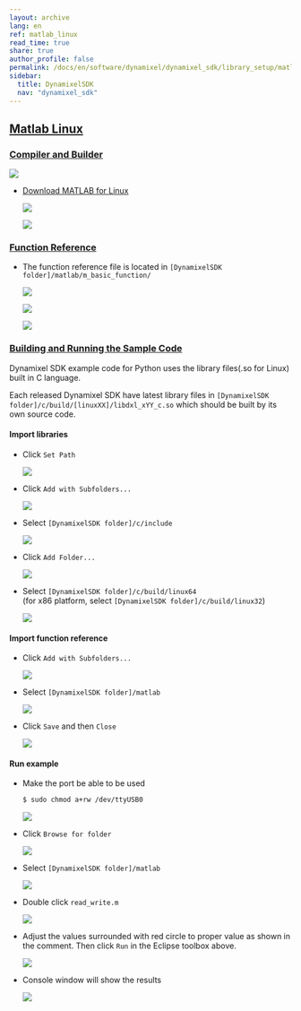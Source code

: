 ```yaml
---
layout: archive
lang: en
ref: matlab_linux
read_time: true
share: true
author_profile: false
permalink: /docs/en/software/dynamixel/dynamixel_sdk/library_setup/matlab_linux/
sidebar:
  title: DynamixelSDK
  nav: "dynamixel_sdk"
---
```


<div style="counter-reset: h1 4"></div>
<div style="counter-reset: h2 14"></div>

<!--[dummy Header 1]>
  <h1 id="library-setup"><a href="#library-setup">Library Setup</a></h1>
<![end dummy Header 1]-->

## [Matlab Linux](#matlab-linux)

### [Compiler and Builder](#compiler-and-builder)

![](/assets/images/sw/sdk/dynamixel_sdk/library_setup/matlab/matlab.png)

* [Download MATLAB for Linux](http://www.mathworks.com/index.html?s_tid=gn_loc_drop)

  ![](/assets/images/sw/sdk/dynamixel_sdk/library_setup/matlab/linux/library_file/a1.png)

  ![](/assets/images/sw/sdk/dynamixel_sdk/library_setup/matlab/linux/library_file/a2.png)

### [Function Reference](#function-reference)

* The function reference file is located in `[DynamixelSDK folder]/matlab/m_basic_function/`

  ![](/assets/images/sw/sdk/dynamixel_sdk/library_setup/matlab/linux/library_file/2.png)

  ![](/assets/images/sw/sdk/dynamixel_sdk/library_setup/matlab/linux/library_file/3.png)

  ![](/assets/images/sw/sdk/dynamixel_sdk/library_setup/matlab/linux/library_file/1.png)

### [Building and Running the Sample Code](#building-and-running-the-sample-code)

Dynamixel SDK example code for Python uses the library files(.so for Linux) built in C language.

Each released Dynamixel SDK have latest library files in `[DynamixelSDK folder]/c/build/[linuxXX]/libdxl_xYY_c.so` which should be built by its own source code.

#### Import libraries

* Click `Set Path`

  ![](/assets/images/sw/sdk/dynamixel_sdk/library_setup/matlab/linux/sample_code/1.png)

* Click `Add with Subfolders...`

  ![](/assets/images/sw/sdk/dynamixel_sdk/library_setup/matlab/linux/sample_code/2.png)

* Select `[DynamixelSDK folder]/c/include`

  ![](/assets/images/sw/sdk/dynamixel_sdk/library_setup/matlab/linux/sample_code/3.png)

* Click `Add Folder...`

  ![](/assets/images/sw/sdk/dynamixel_sdk/library_setup/matlab/linux/sample_code/4.png)

* Select `[DynamixelSDK folder]/c/build/linux64`  
  (for x86 platform, select `[DynamixelSDK folder]/c/build/linux32`)

  ![](/assets/images/sw/sdk/dynamixel_sdk/library_setup/matlab/linux/sample_code/5.png)


#### Import function reference

* Click `Add with Subfolders...`

  ![](/assets/images/sw/sdk/dynamixel_sdk/library_setup/matlab/linux/sample_code/6.png)

* Select `[DynamixelSDK folder]/matlab`

  ![](/assets/images/sw/sdk/dynamixel_sdk/library_setup/matlab/linux/sample_code/7.png)

* Click `Save` and then `Close`

  ![](/assets/images/sw/sdk/dynamixel_sdk/library_setup/matlab/linux/sample_code/8.png)


#### Run example

* Make the port be able to be used

  ```bash
  $ sudo chmod a+rw /dev/ttyUSB0
  ```

  ![](/assets/images/sw/sdk/dynamixel_sdk/library_setup/matlab/linux/sample_code/16.png)

* Click `Browse for folder`

  ![](/assets/images/sw/sdk/dynamixel_sdk/library_setup/matlab/linux/sample_code/9.png)

* Select `[DynamixelSDK folder]/matlab`

  ![](/assets/images/sw/sdk/dynamixel_sdk/library_setup/matlab/linux/sample_code/10.png)

* Double click `read_write.m`

  ![](/assets/images/sw/sdk/dynamixel_sdk/library_setup/matlab/linux/sample_code/11.png)

* Adjust the values surrounded with red circle to proper value as shown in the comment. Then click `Run` in the Eclipse toolbox above. 

  ![](/assets/images/sw/sdk/dynamixel_sdk/library_setup/matlab/linux/sample_code/12.png)

* Console window will show the results 

  ![](/assets/images/sw/sdk/dynamixel_sdk/library_setup/matlab/linux/sample_code/13.png)
